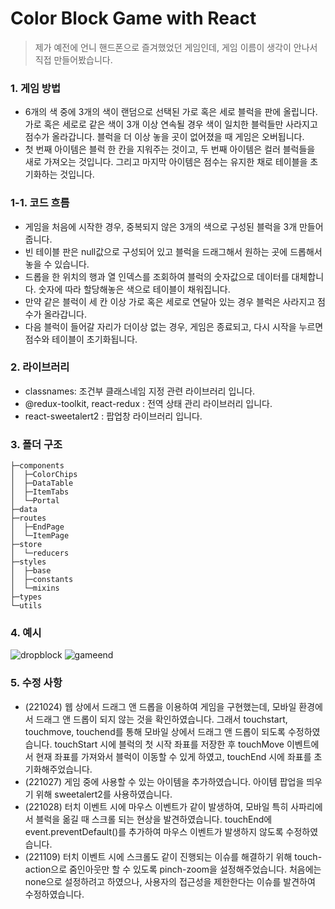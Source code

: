 # Color Block Game with React

>제가 예전에 언니 핸드폰으로 즐겨했었던 게임인데, 게임 이름이 생각이 안나서 직접 만들어봤습니다. 


### 1. 게임 방법
- 6개의 색 중에 3개의 색이 랜덤으로 선택된 가로 혹은 세로 블럭을 판에 올립니다. 가로 혹은 세로로 같은 색이 3개 이상 연속될 경우 색이 일치한 블럭들만 사라지고 점수가 올라갑니다. 블럭을 더 이상 놓을 곳이 없어졌을 때 게임은 오버됩니다.
- 첫 번째 아이템은 블럭 한 칸을 지워주는 것이고, 두 번째 아이템은 컬러 블럭들을 새로 가져오는 것입니다. 그리고 마지막 아이템은 점수는 유지한 채로 테이블을 초기화하는 것입니다.   

### 1-1. 코드 흐름   
- 게임을 처음에 시작한 경우, 중복되지 않은 3개의 색으로 구성된 블럭을 3개 만들어줍니다.
- 빈 테이블 판은 null값으로 구성되어 있고 블럭을 드래그해서 원하는 곳에 드롭해서 놓을 수 있습니다. 
- 드롭을 한 위치의 행과 열 인덱스를 조회하여 블럭의 숫자값으로 데이터를 대체합니다. 숫자에 따라 할당해놓은 색으로 테이블이 채워집니다.
- 만약 같은 블럭이 세 칸 이상 가로 혹은 세로로 연달아 있는 경우 블럭은 사라지고 점수가 올라갑니다.
- 다음 블럭이 들어갈 자리가 더이상 없는 경우, 게임은 종료되고, 다시 시작을 누르면 점수와 테이블이 초기화됩니다.   


### 2. 라이브러리   
- classnames: 조건부 클래스네임 지정 관련 라이브러리 입니다.  
- @redux-toolkit, react-redux : 전역 상태 관리 라이브러리 입니다.     
- react-sweetalert2 : 팝업창 라이브러리 입니다.   

### 3. 폴더 구조

````
├─components
│  ├─ColorChips
│  ├─DataTable
│  ├─ItemTabs
│  └─Portal
├─data
├─routes
│  ├─EndPage
│  └─ItemPage
├─store
│  └─reducers
├─styles
│  ├─base
│  ├─constants
│  └─mixins
├─types
└─utils
````

### 4. 예시   
![dropblock](https://user-images.githubusercontent.com/88841429/197381865-9b3d930f-7e9c-49d7-8b55-b43ec4a99989.gif)
![gameend](https://user-images.githubusercontent.com/88841429/197381866-9b2b2b4e-2151-4d5f-8090-398be9978609.gif)   

### 5. 수정 사항    
- (221024) 웹 상에서 드래그 앤 드롭을 이용하여 게임을 구현했는데, 모바일 환경에서 드래그 앤 드롭이 되지 않는 것을 확인하였습니다. 그래서 touchstart, touchmove, touchend를 통해 모바일 상에서 드래그 앤 드롭이 되도록 수정하였습니다. touchStart 시에 블럭의 첫 시작 좌표를 저장한 후 touchMove 이벤트에서 현재 좌표를 가져와서 블럭이 이동할 수 있게 하였고, touchEnd 시에 좌표를 초기화해주었습니다.
- (221027) 게임 중에 사용할 수 있는 아이템을 추가하였습니다. 아이템 팝업을 띄우기 위해 sweetalert2를 사용하였습니다.   
- (221028) 터치 이벤트 시에 마우스 이벤트가 같이 발생하여, 모바일 특히 사파리에서 블럭을 옮길 때 스크롤 되는 현상을 발견하였습니다. touchEnd에 event.preventDefault()를 추가하여 마우스 이벤트가 발생하지 않도록 수정하였습니다.   
- (221109) 터치 이벤트 시에 스크롤도 같이 진행되는 이슈를 해결하기 위해 touch-action으로 줌인아웃만 할 수 있도록 pinch-zoom을 설정해주었습니다. 처음에는 none으로 설정하려고 하였으나, 사용자의 접근성을 제한한다는 이슈를 발견하여 수정하였습니다.